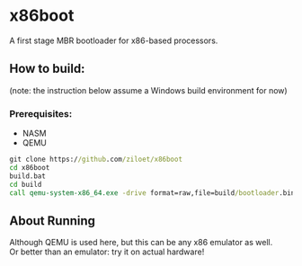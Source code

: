# x86boot
A first stage MBR bootloader for x86-based processors.

## How to build:
(note: the instruction below assume a Windows build environment for now)
### Prerequisites:
* NASM
* QEMU
```.bat
git clone https://github.com/ziloet/x86boot
cd x86boot
build.bat
cd build
call qemu-system-x86_64.exe -drive format=raw,file=build/bootloader.bin
```

## About Running
Although QEMU is used here, but this can be any x86 emulator as well.\
Or better than an emulator: try it on actual hardware!
